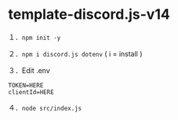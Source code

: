 # template-discord.js-v14

１．`npm init -y`

２．`npm i discord.js dotenv` ( i = install )

３．Edit .env
```
TOKEN=HERE
clientId=HERE
```

４．`node src/index.js`